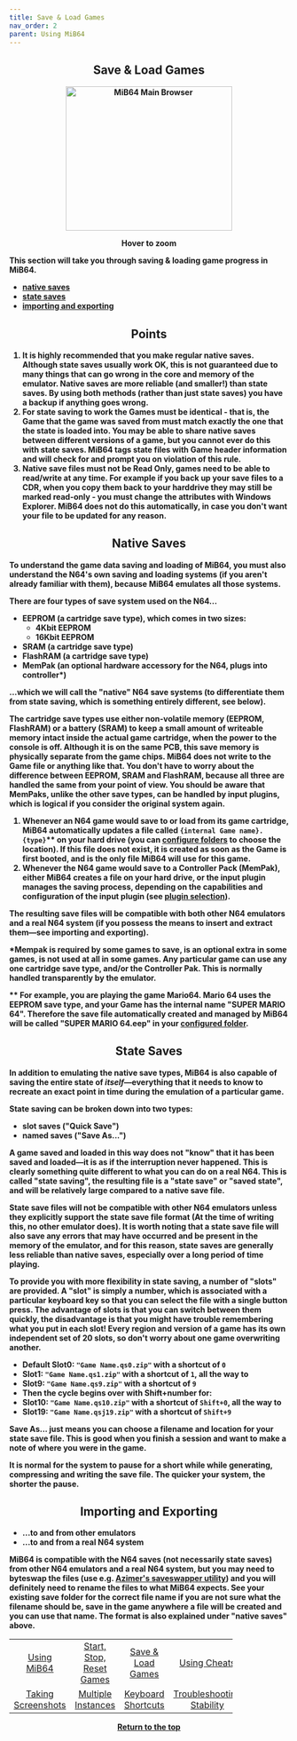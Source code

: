 ```yaml
---
title: Save & Load Games
nav_order: 2
parent: Using MiB64
---
```


<style>
.zoom-pair {
  display: flex;
  gap: 12px;
  align-items: flex-start;
  position: relative;
}

.zoom-on-hover {
  display: inline-block;
  position: relative;
}

.zoom-on-hover img {
  display: block;
  cursor: zoom-in;
  transition: transform 0.3s ease;
  transform-origin: left center;
  position: relative;
  z-index: 1;
}

.zoom-on-hover:hover img {
  transform: scale(1.5);
}

.zoom-pair .zoom-on-hover:first-child:hover img {
  z-index: 9999;
}

.zoom-pair .zoom-on-hover:last-child:hover img {
  z-index: 100;
}
</style>

## <center><b>Save & Load Games</b></center>
<b>
<div style="text-align: center;">
<div class="zoom-on-hover">
  <img src="/manual/asset/images/main.png" alt="MiB64 Main Browser" width="300" height="260" />
</div>
<p><strong>Hover to zoom</strong></p>
</div>

<!-- ClauseEcho: Interactive Image -->

This section will take you through saving & loading game progress in MiB64.

- [native saves](#native)  
- [state saves](#state)  
- [importing and exporting](#import)

## <center><b>Points</b></center>
<b>

1. It is highly recommended that you make regular native saves. Although state saves usually work OK, this is not guaranteed due to many things that can go wrong in the core and memory of the emulator. Native saves are more reliable (and smaller!) than state saves. By using both methods (rather than just state saves) you have a backup if anything goes wrong.  
2. For state saving to work the Games must be identical - that is, the Game that the game was saved from must match exactly the one that the state is loaded into. You may be able to share native saves between different versions of a game, but you cannot ever do this with state saves. MiB64 tags state files with Game header information and will check for and prompt you on violation of this rule.  
3. Native save files must not be Read Only, games need to be able to read/write at any time. For example if you back up your save files to a CDR, when you copy them back to your harddrive they may still be marked read-only - you must change the attributes with Windows Explorer. MiB64 does not do this automatically, in case you don't want your file to be updated for any reason.

<a name="native"></a>
## <center><b>Native Saves</b></center>
<b>

To understand the game data saving and loading of MiB64, you must also understand the N64's own saving and loading systems (if you aren't already familiar with them), because MiB64 emulates all those systems.

There are four types of save system used on the N64...

- EEPROM (a cartridge save type), which comes in two sizes:  
  - 4Kbit EEPROM  
  - 16Kbit EEPROM  
- SRAM (a cartridge save type)  
- FlashRAM (a cartridge save type)  
- MemPak (an optional hardware accessory for the N64, plugs into controller*)

...which we will call the "native" N64 save systems (to differentiate them from state saving, which is something entirely different, see below).

The cartridge save types use either non-volatile memory (EEPROM, FlashRAM) or a battery (SRAM) to keep a small amount of writeable memory intact inside the actual game cartridge, when the power to the console is off. Although it is on the same PCB, this save memory is physically separate from the game chips.
MiB64 does not write to the Game file or anything like that. You don't have to worry about the difference between EEPROM, SRAM and FlashRAM, because all three are handled the same from your point of view. You should be aware that MemPaks, unlike the other save types, can be handled by input plugins, which is logical if you consider the original system again.

1. Whenever an N64 game would save to or load from its game cartridge, MiB64 automatically updates a file called `{internal Game name}.{type}`** on your hard drive (you can [configure folders](app_directories.html) to choose the location). If this file does not exist, it is created as soon as the Game is first booted, and is the only file MiB64 will use for this game.  
2. Whenever the N64 game would save to a Controller Pack (MemPak), either MiB64 creates a file on your hard drive, or the input plugin manages the saving process, depending on the capabilities and configuration of the input plugin (see [plugin selection](app_plugins.html)).

The resulting save files will be compatible with both other N64 emulators and a real N64 system (if you possess the means to insert and extract them—see importing and exporting).

*Mempak is required by some games to save, is an optional extra in some games, is not used at all in some games. Any particular game can use any one cartridge save type, and/or the Controller Pak. This is normally handled transparently by the emulator.

** For example, you are playing the game Mario64. Mario 64 uses the EEPROM save type, and your Game has the internal name "SUPER MARIO 64". Therefore the save file automatically created and managed by MiB64 will be called "SUPER MARIO 64.eep" in your [configured folder](app_directories.html).

<a name="state"></a>
## <center><b>State Saves</b></center>
<b>

In addition to emulating the native save types, MiB64 is also capable of saving the entire state of *itself*—everything that it needs to know to recreate an exact point in time during the emulation of a particular game.

State saving can be broken down into two types:

- slot saves ("Quick Save")  
- named saves ("Save As...")

A game saved and loaded in this way does not "know" that it has been saved and loaded—it is as if the interruption never happened. This is clearly something quite different to what you can do on a real N64. This is called "state saving", the resulting file is a "state save" or "saved state", and will be relatively large compared to a native save file.

State save files will not be compatible with other N64 emulators unless they explicitly support the state save file format (At the time of writing this, no other emulator does). It is worth noting that a state save file will also save any errors that may have occurred and be present in the memory of the emulator, and for this reason, state saves are generally less reliable than native saves, especially over a long period of time playing.

To provide you with more flexibility in state saving, a number of "slots" are provided. A "slot" is simply a number, which is associated with a particular keyboard key so that you can select the file with a single button press. The advantage of slots is that you can switch between them quickly, the disadvantage is that you might have trouble remembering what you put in each slot! Every region and version of a game has its own independent set of 20 slots, so don't worry about one game overwriting another.

- Default Slot0: `"Game Name.qs0.zip"` with a shortcut of `0`  
- Slot1: `"Game Name.qs1.zip"` with a shortcut of `1`, all the way to  
- Slot9: `"Game Name.qs9.zip"` with a shortcut of `9`  
- Then the cycle begins over with Shift+number for:  
- Slot10: `"Game Name.qs10.zip"` with a shortcut of `Shift+0`, all the way to  
- Slot19: `"Game Name.qsj19.zip"` with a shortcut of `Shift+9`

Save As... just means you can choose a filename and location for your state save file. This is good when you finish a session and want to make a note of where you were in the game.

It is normal for the system to pause for a short while while generating, compressing and writing the save file. The quicker your system, the shorter the pause.

<a name="import"></a>
## <center><b>Importing and Exporting</b></center>
<b>

- ...to and from other emulators  
- ...to and from a real N64 system

MiB64 is compatible with the N64 saves (not necessarily state saves) from other N64 emulators and a real N64 system, but you may need to byteswap the files (use e.g. [Azimer's saveswapper utility](http://www.apollo64.com/files/saveswap.zip)) and you will definitely need to rename the files to what MiB64 expects.
See your existing save folder for the correct file name if you are not sure what the filename should be, save in the game anywhere a file will be created and you can use that name. The format is also explained under "native saves" above.

<!-- Footer Navigation Block -->

<table align="center" style="width: 80%">
  <tr>
    <td style="text-align: center"><a href="using-mib64">Using MiB64</a></td>
    <td style="text-align: center"><a href="start-stop-reset-games">Start, Stop, Reset Games</a></td>
    <td style="text-align: center"><a href="save-load-games">Save & Load Games</a></td>
    <td style="text-align: center"><a href="/manual/manual/manual/cheats">Using Cheats</a></td>
  </tr>
  <tr>
    <td style="text-align: center"><a href="taking-screenshots">Taking Screenshots</a></td>
    <td style="text-align: center"><a href="multiple-instances">Multiple Instances</a></td>
    <td style="text-align: center"><a href="keyboard-shortcuts">Keyboard Shortcuts</a></td>
    <td style="text-align: center"><a href="using-mib64-troubleshooting-stability">Troubleshooting Stability</a></td>
  </tr>
</table>

<p style="text-align:center"><a href="#">Return to the top</a></p>

<!-- ClauseEcho: Save & Load Protocol Activated -->
